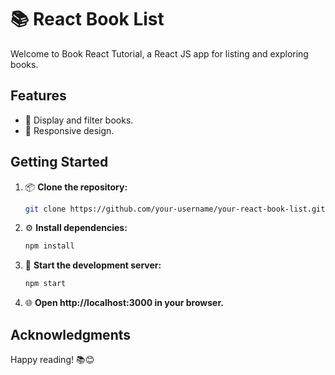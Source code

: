 # 📚 React Book List

Welcome to Book React Tutorial, a React JS app for listing and exploring books.

## Features

- 📖 Display and filter books.
- 📱 Responsive design.

## Getting Started

1. 📦 **Clone the repository:**

   ```bash
   git clone https://github.com/your-username/your-react-book-list.git
   ```
2. ⚙️ **Install dependencies:**
 
   ```bash
   npm install
   ```
3. 🚀 **Start the development server:**

   ```bash
   npm start
   ```
4. 🌐 **Open http://localhost:3000 in your browser.**

## Acknowledgments

Happy reading! 📚😊
